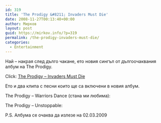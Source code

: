 ```yaml
---
id: 319
title: 'The Prodigy &#8211; Invaders Must Die'
date: 2008-11-27T00:13:40+00:00
author: Мирков
layout: post
guid: https://mirkov.info/?p=319
permalink: /the-prodigy-invaders-must-die/
categories:
  - Entertainment
---
```

Най &#8211; накрая след дълго чакане, ето новия сингъл от дългоочаквания албум на The Prodigy.

Click: [The Prodigy &#8211; Invaders Must Die](http://www.zshare.net/audio/518921851d5d6af3/)

Ето и два клипа с песни които ще са включени в новия албум.

The Prodigy &#8211; Warriors Dance (стана ми любима):  


The Prodigy &#8211; Unstoppable:  


P.S. Албума се очаква да излезе на 02.03.2009